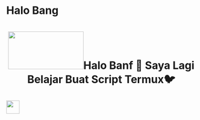 <h1>
  Halo Bang


<h1>

<div align="center">
  <img src="https://encrypted-tbn0.gstatic.com/images?q=tbn:ANd9GcTnWDk8JygsTKnUK9G3Jb7PKXQw4bvyudyj9A&usqp=CAU" width="200" height="100"

<p style="font-weight:300;">Halo Banf 👋
Saya Lagi Belajar Buat Script Termux🐦</p>
    </h1>
  <img src="https://media.giphy.com/media/hvRJCLFzcasrR4ia7z/giphy.gif" width="35px"/>
</h1>
